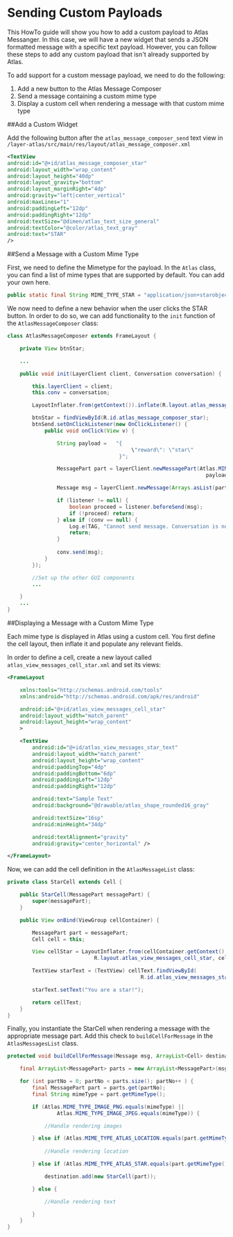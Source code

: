 # Sending Custom Payloads
This HowTo guide will show you how to add a custom payload to Atlas Messanger. In this case, we will have a new widget that sends a JSON formatted message with a specific text payload. However, you can follow these steps to add any custom payload that isn't already supported by Atlas.

To add support for a custom message payload, we need to do the following:

1. Add a new button to the Atlas Message Composer
2. Send a message containing a custom mime type
3. Display a custom cell when rendering a message with that custom mime type


##Add a Custom Widget

Add the following button after the `atlas_message_composer_send` text view in `/layer-atlas/src/main/res/layout/atlas_message_composer.xml`

```xml
<TextView
android:id="@+id/atlas_message_composer_star"
android:layout_width="wrap_content"
android:layout_height="40dp"
android:layout_gravity="bottom"
android:layout_marginRight="4dp"
android:gravity="left|center_vertical"
android:maxLines="1"
android:paddingLeft="12dp"
android:paddingRight="12dp"
android:textSize="@dimen/atlas_text_size_general"
android:textColor="@color/atlas_text_gray"
android:text="STAR"
/>
```

##Send a Message with a Custom Mime Type

First, we need to define the Mimetype for the payload. In the `Atlas` class, you can find a list of mime types that are supported by default. You can add your own here.

```java
public static final String MIME_TYPE_STAR = "application/json+starobject";
```

We now need to define a new behavior when the user clicks the STAR button. In order to do so, we can add functionality to the `init` function of the `AtlasMessageComposer` class:

```java
class AtlasMessageComposer extends FrameLayout {

    private View btnStar;

    ...

    public void init(LayerClient client, Conversation conversation) {

        this.layerClient = client;
        this.conv = conversation;

        LayoutInflater.from(getContext()).inflate(R.layout.atlas_message_composer, this);

        btnStar = findViewById(R.id.atlas_message_composer_star);
        btnSend.setOnClickListener(new OnClickListener() {
            public void onClick(View v) {

                String payload =   "{
                                        \"reward\": \"star\"
                                    }";

                MessagePart part = layerClient.newMessagePart(Atlas.MIME_TYPE_STAR, 
                                                                payload.getBytes());

                Message msg = layerClient.newMessage(Arrays.asList(part));

                if (listener != null) {
                    boolean proceed = listener.beforeSend(msg);
                    if (!proceed) return;
                } else if (conv == null) {
                    Log.e(TAG, "Cannot send message. Conversation is not set");
                    return;
                }
                
                conv.send(msg);
            }
        });

        //Set up the other GUI components
        ...

    }
    ...
}
```

##Displaying a Message with a Custom Mime Type

Each mime type is displayed in Atlas using a custom cell. You first define the cell layout, then inflate it and populate any relevant fields.

In order to define a cell, create a new layout called `atlas_view_messages_cell_star.xml` and set its views:

```xml
<FrameLayout

    xmlns:tools="http://schemas.android.com/tools"
    xmlns:android="http://schemas.android.com/apk/res/android"

    android:id="@+id/atlas_view_messages_cell_star"
    android:layout_width="match_parent"
    android:layout_height="wrap_content"        
    >

    <TextView
        android:id="@+id/atlas_view_messages_star_text"
        android:layout_width="match_parent"
        android:layout_height="wrap_content"
        android:paddingTop="4dp"
        android:paddingBottom="6dp"
        android:paddingLeft="12dp"
        android:paddingRight="12dp"

        android:text="Sample Text"
        android:background="@drawable/atlas_shape_rounded16_gray"

        android:textSize="16sp"
        android:minHeight="34dp"

        android:textAlignment="gravity"
        android:gravity="center_horizontal" />

</FrameLayout>
```

Now, we can add the cell definition in the `AtlasMessageList` class:

```java
private class StarCell extends Cell {

    public StarCell(MessagePart messagePart) {
        super(messagePart);
    }

    public View onBind(ViewGroup cellContainer) {

        MessagePart part = messagePart;
        Cell cell = this;

        View cellStar = LayoutInflater.from(cellContainer.getContext()).inflate(
                            R.layout.atlas_view_messages_cell_star, cellContainer, false);

        TextView starText = (TextView) cellText.findViewById(
                                           R.id.atlas_view_messages_star_text);

        starText.setText("You are a star!");

        return cellText;
    }
}
```

Finally, you instantiate the StarCell when rendering a message with the appropriate message part. Add this check to `buildCellForMessage` in the `AtlasMessagesList` class.

```java
protected void buildCellForMessage(Message msg, ArrayList<Cell> destination) {

    final ArrayList<MessagePart> parts = new ArrayList<MessagePart>(msg.getMessageParts());

    for (int partNo = 0; partNo < parts.size(); partNo++ ) {
        final MessagePart part = parts.get(partNo);
        final String mimeType = part.getMimeType();

        if (Atlas.MIME_TYPE_IMAGE_PNG.equals(mimeType) || 
                Atlas.MIME_TYPE_IMAGE_JPEG.equals(mimeType)) {

            //Handle rendering images

        } else if (Atlas.MIME_TYPE_ATLAS_LOCATION.equals(part.getMimeType())){
        
            //Handle rendering location

        } else if (Atlas.MIME_TYPE_ATLAS_STAR.equals(part.getMimeType())){

            destination.add(new StarCell(part));

        } else {

            //Handle rendering text

        }
    }
}
```